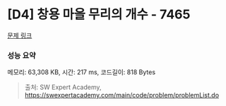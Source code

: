 # [D4] 창용 마을 무리의 개수 - 7465 

[문제 링크](https://swexpertacademy.com/main/code/problem/problemDetail.do?contestProbId=AWngfZVa9XwDFAQU) 

### 성능 요약

메모리: 63,308 KB, 시간: 217 ms, 코드길이: 818 Bytes



> 출처: SW Expert Academy, https://swexpertacademy.com/main/code/problem/problemList.do